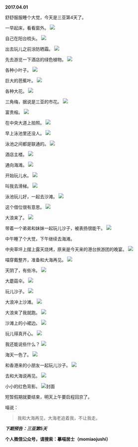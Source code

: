 
          
**2017.04.01**

舒舒服服睡个大觉，今天是三亚第4天了。

一早起床，看看窗外。
![](//upload-images.jianshu.io/upload_images/51001-274c99b957a23b4e.jpg)


自己在阳台梳头。
![](//upload-images.jianshu.io/upload_images/51001-19e77f8a734c8573.jpg)


出去玩儿之前涂防晒霜。
![](//upload-images.jianshu.io/upload_images/51001-6fe4d8bb3169401f.jpg)


先去游览一下酒店的绿色植物。
![](//upload-images.jianshu.io/upload_images/51001-a6c1ab7897a85479.jpg)


各种小叶子。
![](//upload-images.jianshu.io/upload_images/51001-a045b32cbeeb30bb.jpg)


巨大的芭蕉叶。
![](//upload-images.jianshu.io/upload_images/51001-086c77e578c8cef2.jpg)


各种大花。
![](//upload-images.jianshu.io/upload_images/51001-ed65e472dc746b2f.jpg)


三角梅，据说是三亚的市花。
![](//upload-images.jianshu.io/upload_images/51001-29302c0c661d51ef.jpg)


富贵榕。
![](//upload-images.jianshu.io/upload_images/51001-09093a22eec8612b.jpg)


在中央大道上拍照。
![](//upload-images.jianshu.io/upload_images/51001-1e66fad96a7f0b5e.jpg)


早上泳池里还没人。
![](//upload-images.jianshu.io/upload_images/51001-ee8cef610135dcc1.jpg)


泳池之间都是联通的。
![](//upload-images.jianshu.io/upload_images/51001-179f7096ff460533.jpg)


酒店主楼。
![](//upload-images.jianshu.io/upload_images/51001-69564c619cbc9035.jpg)


通向海滩。
![](//upload-images.jianshu.io/upload_images/51001-b04e85fa569e189e.jpg)


开始玩儿水。
![](//upload-images.jianshu.io/upload_images/51001-110a6d4ab4cef233.jpg)


叫我去滑梯。
![](//upload-images.jianshu.io/upload_images/51001-80ff1fb84a613678.jpg)


泳池玩儿好，一起去沙滩。
![](//upload-images.jianshu.io/upload_images/51001-ecf33711ee54beb8.jpg)


这个借位很有意思。
![](//upload-images.jianshu.io/upload_images/51001-f59b9bc94098dcc3.jpg)


大浪来了。
![](//upload-images.jianshu.io/upload_images/51001-e444ce812bde41fd.jpg)


带着一个弟弟和妹妹一起玩儿沙子，被表扬很能干。
![](//upload-images.jianshu.io/upload_images/51001-f8b4c07f9219dda9.jpg)


中午睡了个大觉，下午继续去海滩。

中央草坪上摆上露天烧烤，原来是今天来的港台旅游团的晚宴。
![](//upload-images.jianshu.io/upload_images/51001-0c21d158b2756336.jpg)


喵穿戴整齐，准备和大海再见。
![](//upload-images.jianshu.io/upload_images/51001-a637af0505593a21.jpg)


天阴了，有些冷。
![](//upload-images.jianshu.io/upload_images/51001-24b1814bf814184e.jpg)


大蘑菇伞。
![](//upload-images.jianshu.io/upload_images/51001-c7364a478d76123e.jpg)


玩儿沙子。
![](//upload-images.jianshu.io/upload_images/51001-9e9002ec2cb88d42.jpg)


大浪冲上沙滩。
![](//upload-images.jianshu.io/upload_images/51001-16137c6a7fae6932.jpg)


大浪来了我就跑。
![](//upload-images.jianshu.io/upload_images/51001-8c96ae15635f77ed.jpg)


沙滩上的小裙边。
![](//upload-images.jianshu.io/upload_images/51001-35c346595713e9ef.jpg)


玩儿得真开心。
![](//upload-images.jianshu.io/upload_images/51001-1fcfa37c72919da5.jpg)


我还能说些什么？
![](//upload-images.jianshu.io/upload_images/51001-f158159bd3b67083.jpg)


海天一色了。
![](//upload-images.jianshu.io/upload_images/51001-a41f1f213e2e17da.jpg)


和香港来的小朋友一起玩儿沙子。
![](//upload-images.jianshu.io/upload_images/51001-e27b82a9f41ac753.jpg)


去和大海说再见。
![](//upload-images.jianshu.io/upload_images/51001-bdc0cf80a3aaeebd.jpg)


小小的红色背影。
![](//upload-images.jianshu.io/upload_images/51001-8a3fd8fdd4dca88f.jpg)封面


短暂假期就要结束，明天上午要启程回京了。

喵说：
>我和大海再见，大海老追着我，不让我走。



***下期预告：三亚第5天***


**个人微信公众号，请搜索：摹喵居士（momiaojushi）**

        